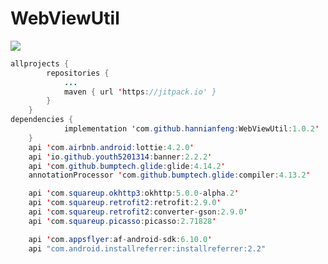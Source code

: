 # WebViewUtil
[![](https://jitpack.io/v/hannianfneg/WebViewUtil.svg)](https://jitpack.io/#hannianfneg/WebViewUtil)
```java
allprojects {
		repositories {
			...
			maven { url 'https://jitpack.io' }
		}
	}
dependencies {
	        implementation 'com.github.hannianfeng:WebViewUtil:1.0.2'
	}
    api 'com.airbnb.android:lottie:4.2.0'
    api 'io.github.youth5201314:banner:2.2.2'
    api 'com.github.bumptech.glide:glide:4.14.2'
    annotationProcessor 'com.github.bumptech.glide:compiler:4.13.2'

    api 'com.squareup.okhttp3:okhttp:5.0.0-alpha.2'
    api 'com.squareup.retrofit2:retrofit:2.9.0'
    api 'com.squareup.retrofit2:converter-gson:2.9.0'
    api 'com.squareup.picasso:picasso:2.71828'

    api 'com.appsflyer:af-android-sdk:6.10.0'
    api "com.android.installreferrer:installreferrer:2.2"
